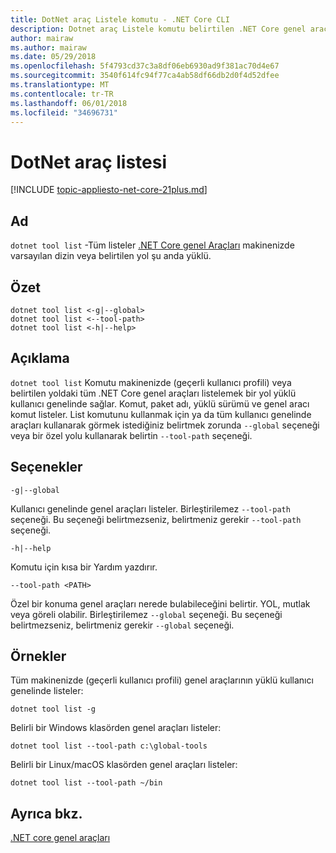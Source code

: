 ```yaml
---
title: DotNet araç Listele komutu - .NET Core CLI
description: Dotnet araç Listele komutu belirtilen .NET Core genel aracı makinenizden listeler.
author: mairaw
ms.author: mairaw
ms.date: 05/29/2018
ms.openlocfilehash: 5f4793cd37c3a8df06eb6930ad9f381ac70d4e67
ms.sourcegitcommit: 3540f614fc94f77ca4ab58df66db2d0f4d52dfee
ms.translationtype: MT
ms.contentlocale: tr-TR
ms.lasthandoff: 06/01/2018
ms.locfileid: "34696731"
---
```

# <a name="dotnet-tool-list"></a>DotNet araç listesi

[!INCLUDE [topic-appliesto-net-core-21plus.md](../../../includes/topic-appliesto-net-core-21plus.md)]

## <a name="name"></a>Ad

`dotnet tool list` -Tüm listeler [.NET Core genel Araçları](global-tools.md) makinenizde varsayılan dizin veya belirtilen yol şu anda yüklü.

## <a name="synopsis"></a>Özet

```
dotnet tool list <-g|--global>
dotnet tool list <--tool-path>
dotnet tool list <-h|--help>
```

## <a name="description"></a>Açıklama

`dotnet tool list` Komutu makinenizde (geçerli kullanıcı profili) veya belirtilen yoldaki tüm .NET Core genel araçları listelemek bir yol yüklü kullanıcı genelinde sağlar. Komut, paket adı, yüklü sürümü ve genel aracı komut listeler. List komutunu kullanmak için ya da tüm kullanıcı genelinde araçları kullanarak görmek istediğiniz belirtmek zorunda `--global` seçeneği veya bir özel yolu kullanarak belirtin `--tool-path` seçeneği.

## <a name="options"></a>Seçenekler

`-g|--global`

Kullanıcı genelinde genel araçları listeler. Birleştirilemez `--tool-path` seçeneği. Bu seçeneği belirtmezseniz, belirtmeniz gerekir `--tool-path` seçeneği.

`-h|--help`

Komutu için kısa bir Yardım yazdırır.

`--tool-path <PATH>`

Özel bir konuma genel araçları nerede bulabileceğini belirtir. YOL, mutlak veya göreli olabilir. Birleştirilemez `--global` seçeneği. Bu seçeneği belirtmezseniz, belirtmeniz gerekir `--global` seçeneği.

## <a name="examples"></a>Örnekler

Tüm makinenizde (geçerli kullanıcı profili) genel araçlarının yüklü kullanıcı genelinde listeler:

`dotnet tool list -g`

Belirli bir Windows klasörden genel araçları listeler:

`dotnet tool list --tool-path c:\global-tools`

Belirli bir Linux/macOS klasörden genel araçları listeler:

`dotnet tool list --tool-path ~/bin`

## <a name="see-also"></a>Ayrıca bkz.

[.NET core genel araçları](global-tools.md)